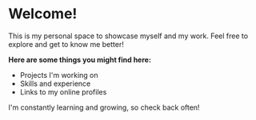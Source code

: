 # Welcome!

This is my personal space to showcase myself and my work.  Feel free to explore and get to know me better!

**Here are some things you might find here:**

* Projects I'm working on
* Skills and experience
* Links to my online profiles

I'm constantly learning and growing, so check back often!